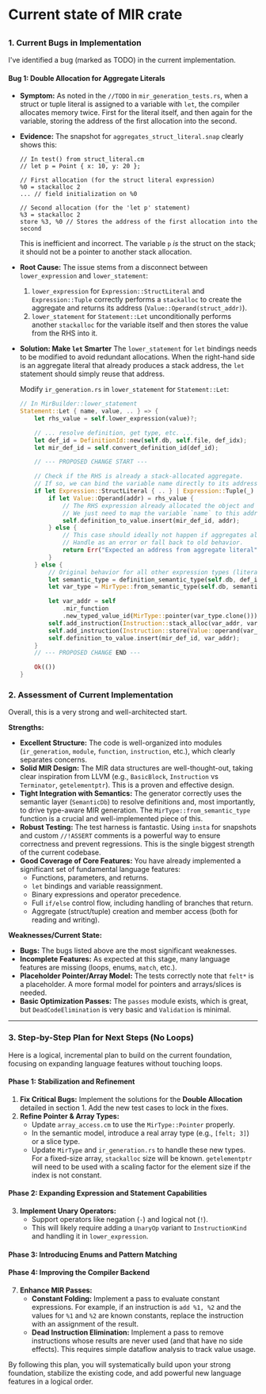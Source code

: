 # Current state of MIR crate

##

### 1. Current Bugs in Implementation

I've identified a bug (marked as TODO) in the current implementation.

#### Bug 1: Double Allocation for Aggregate Literals

- **Symptom:** As noted in the `//TODO` in `mir_generation_tests.rs`, when a
  struct or tuple literal is assigned to a variable with `let`, the compiler
  allocates memory twice. First for the literal itself, and then again for the
  variable, storing the address of the first allocation into the second.

- **Evidence:** The snapshot for `aggregates_struct_literal.snap` clearly shows
  this:

  ```mir
  // In test() from struct_literal.cm
  // let p = Point { x: 10, y: 20 };

  // First allocation (for the struct literal expression)
  %0 = stackalloc 2
  ... // field initialization on %0

  // Second allocation (for the 'let p' statement)
  %3 = stackalloc 2
  store %3, %0 // Stores the address of the first allocation into the second
  ```

  This is inefficient and incorrect. The variable `p` _is_ the struct on the
  stack; it should not be a pointer to another stack allocation.

- **Root Cause:** The issue stems from a disconnect between `lower_expression`
  and `lower_statement`:

  1.  `lower_expression` for `Expression::StructLiteral` and `Expression::Tuple`
      correctly performs a `stackalloc` to create the aggregate and returns its
      address (`Value::Operand(struct_addr)`).
  2.  `lower_statement` for `Statement::Let` unconditionally performs another
      `stackalloc` for the variable itself and then stores the value from the
      RHS into it.

- **Solution: Make `let` Smarter** The `lower_statement` for `let` bindings
  needs to be modified to avoid redundant allocations. When the right-hand side
  is an aggregate literal that already produces a stack address, the `let`
  statement should simply reuse that address.

  Modify `ir_generation.rs` in `lower_statement` for `Statement::Let`:

  ```rust
  // In MirBuilder::lower_statement
  Statement::Let { name, value, .. } => {
      let rhs_value = self.lower_expression(value)?;

      // ... resolve definition, get type, etc. ...
      let def_id = DefinitionId::new(self.db, self.file, def_idx);
      let mir_def_id = self.convert_definition_id(def_id);

      // --- PROPOSED CHANGE START ---

      // Check if the RHS is already a stack-allocated aggregate.
      // If so, we can bind the variable name directly to its address.
      if let Expression::StructLiteral { .. } | Expression::Tuple(_) = value.value() {
          if let Value::Operand(addr) = rhs_value {
              // The RHS expression already allocated the object and returned its address.
              // We just need to map the variable `name` to this address.
              self.definition_to_value.insert(mir_def_id, addr);
          } else {
              // This case should ideally not happen if aggregates always return addresses.
              // Handle as an error or fall back to old behavior.
              return Err("Expected an address from aggregate literal".to_string());
          }
      } else {
          // Original behavior for all other expression types (literals, binary ops, etc.)
          let semantic_type = definition_semantic_type(self.db, def_id);
          let var_type = MirType::from_semantic_type(self.db, semantic_type);

          let var_addr = self
              .mir_function
              .new_typed_value_id(MirType::pointer(var_type.clone()));
          self.add_instruction(Instruction::stack_alloc(var_addr, var_type.size_units()));
          self.add_instruction(Instruction::store(Value::operand(var_addr), rhs_value));
          self.definition_to_value.insert(mir_def_id, var_addr);
      }
      // --- PROPOSED CHANGE END ---

      Ok(())
  }
  ```

### 2. Assessment of Current Implementation

Overall, this is a very strong and well-architected start.

**Strengths:**

- **Excellent Structure:** The code is well-organized into modules
  (`ir_generation`, `module`, `function`, `instruction`, etc.), which clearly
  separates concerns.
- **Solid MIR Design:** The MIR data structures are well-thought-out, taking
  clear inspiration from LLVM (e.g., `BasicBlock`, `Instruction` vs
  `Terminator`, `getelementptr`). This is a proven and effective design.
- **Tight Integration with Semantics:** The generator correctly uses the
  semantic layer (`SemanticDb`) to resolve definitions and, most importantly, to
  drive type-aware MIR generation. The `MirType::from_semantic_type` function is
  a crucial and well-implemented piece of this.
- **Robust Testing:** The test harness is fantastic. Using `insta` for snapshots
  and custom `//!ASSERT` comments is a powerful way to ensure correctness and
  prevent regressions. This is the single biggest strength of the current
  codebase.
- **Good Coverage of Core Features:** You have already implemented a significant
  set of fundamental language features:
  - Functions, parameters, and returns.
  - `let` bindings and variable reassignment.
  - Binary expressions and operator precedence.
  - Full `if/else` control flow, including handling of branches that return.
  - Aggregate (struct/tuple) creation and member access (both for reading and
    writing).

**Weaknesses/Current State:**

- **Bugs:** The bugs listed above are the most significant weaknesses.
- **Incomplete Features:** As expected at this stage, many language features are
  missing (loops, enums, `match`, etc.).
- **Placeholder Pointer/Array Model:** The tests correctly note that `felt*` is
  a placeholder. A more formal model for pointers and arrays/slices is needed.
- **Basic Optimization Passes:** The `passes` module exists, which is great, but
  `DeadCodeElimination` is very basic and `Validation` is minimal.

---

### 3. Step-by-Step Plan for Next Steps (No Loops)

Here is a logical, incremental plan to build on the current foundation, focusing
on expanding language features without touching loops.

#### **Phase 1: Stabilization and Refinement**

1.  **Fix Critical Bugs:** Implement the solutions for the **Double Allocation**
    detailed in section 1. Add the new test cases to lock in the fixes.
2.  **Refine Pointer & Array Types:**
    - Update `array_access.cm` to use the `MirType::Pointer` properly.
    - In the semantic model, introduce a real array type (e.g., `[felt; 3]`) or
      a slice type.
    - Update `MirType` and `ir_generation.rs` to handle these new types. For a
      fixed-size array, `stackalloc` size will be known. `getelementptr` will
      need to be used with a scaling factor for the element size if the index is
      not constant.

#### **Phase 2: Expanding Expression and Statement Capabilities**

3.  **Implement Unary Operators:**
    - Support operators like negation (`-`) and logical not (`!`).
    - This will likely require adding a `UnaryOp` variant to `InstructionKind`
      and handling it in `lower_expression`.

#### **Phase 3: Introducing Enums and Pattern Matching**

#### **Phase 4: Improving the Compiler Backend**

7.  **Enhance MIR Passes:**
    - **Constant Folding:** Implement a pass to evaluate constant expressions.
      For example, if an instruction is `add %1, %2` and the values for `%1` and
      `%2` are known constants, replace the instruction with an assignment of
      the result.
    - **Dead Instruction Elimination:** Implement a pass to remove instructions
      whose results are never used (and that have no side effects). This
      requires simple dataflow analysis to track value usage.

By following this plan, you will systematically build upon your strong
foundation, stabilize the existing code, and add powerful new language features
in a logical order.
